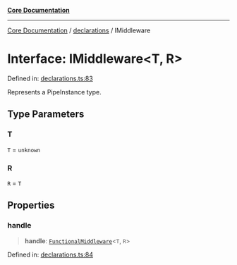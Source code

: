 [**Core Documentation**](../../README.md)

***

[Core Documentation](../../README.md) / [declarations](../README.md) / IMiddleware

# Interface: IMiddleware\<T, R\>

Defined in: [declarations.ts:83](https://github.com/stonemjs/core/blob/e2fddc9518734748c09a72d4b4064dd1d4c1288c/src/declarations.ts#L83)

Represents a PipeInstance type.

## Type Parameters

### T

`T` = `unknown`

### R

`R` = `T`

## Properties

### handle

> **handle**: [`FunctionalMiddleware`](../type-aliases/FunctionalMiddleware.md)\<`T`, `R`\>

Defined in: [declarations.ts:84](https://github.com/stonemjs/core/blob/e2fddc9518734748c09a72d4b4064dd1d4c1288c/src/declarations.ts#L84)
